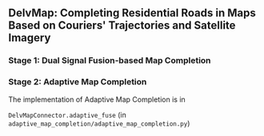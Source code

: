 ## DelvMap: Completing Residential Roads in Maps Based on Couriers' Trajectories and Satellite Imagery

### Stage 1: Dual Signal Fusion-based Map Completion

### Stage 2: Adaptive Map Completion

The implementation of Adaptive Map Completion is in

`DelvMapConnector.adaptive_fuse` (in `adaptive_map_completion/adaptive_map_completion.py`)